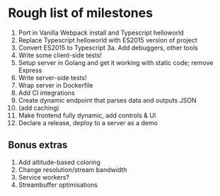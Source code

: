 # Rough list of milestones

1. Port in Vanilla Webpack install and Typescript helloworld
2. Replace Typescript helloworld with ES2015 version of project
3. Convert ES2015 to Typescript
3a. Add debuggers, other tools
4. Write some client-side tests!
4. Setup server in Golang and get it working with static code; remove Express
5. Write server-side tests!
5. Wrap server in Dockerfile
6. Add CI integrations
6. Create dynamic endpoint that parses data and outputs JSON
7. (add caching)
8. Make frontend fully dynamic, add controls & UI
10. Declare a release, deploy to a server as a demo

## Bonus extras

1. Add altitude-based coloring
2. Change resolution/stream bandwidth
3. Service workers? 
4. Streambuffer optimisations
